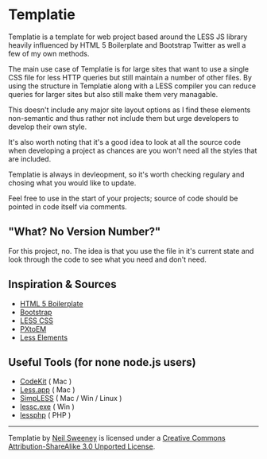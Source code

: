 Templatie
=========

Templatie is a template for web project based around the LESS JS library
heavily influenced by HTML 5 Boilerplate and Bootstrap Twitter as well a few of
my own methods.

The main use case of Templatie is for large sites that want to use a single CSS
file for less HTTP queries but still maintain a number of other files. By using
the structure in Templatie along with a LESS compiler you can reduce queries
for larger sites but also still make them very managable.

This doesn't include any major site layout options as I find these elements
non-semantic and thus rather not include them but urge developers to develop
their own style.

It's also worth noting that it's a good idea to look at all the source code
when developing a project as chances are you won't need all the styles that are
included.

Templatie is always in devleopment, so it's worth checking regulary and chosing
what you would like to update.

Feel free to use in the start of your projects; source of code should be
pointed in code itself via comments.


"What? No Version Number?"
--------------------------

For this project, no. The idea is that you use the file in it's current state
and look through the code to see what you need and don't need.


Inspiration & Sources
---------------------
- [HTML 5 Boilerplate](http://html5boilerplate.com/)
- [Bootstrap](http://twitter.github.com/bootstrap/)
- [LESS CSS](http://lesscss.org/)
- [PXtoEM](http://pxtoem.com/)
- [Less Elements](http://lesselements.com/)


Useful Tools (for none node.js users)
-------------------------------------
- [CodeKit](http://incident57.com/codekit/) ( Mac )
- [Less.app](http://incident57.com/less/) ( Mac )
- [SimpLESS](http://wearekiss.com/simpless) ( Mac / Win / Linux )
- [lessc.exe](http://digitalpbk.com/less-css/less-css-compiler-windows-lesscexe) ( Win )
- [lessphp](http://leafo.net/lessphp/) ( PHP )

---

Templatie by [Neil Sweeney](http://wolfiezero.com/) is licensed under a [Creative Commons Attribution-ShareAlike 3.0 Unported License](http://creativecommons.org/licenses/by-sa/3.0/).